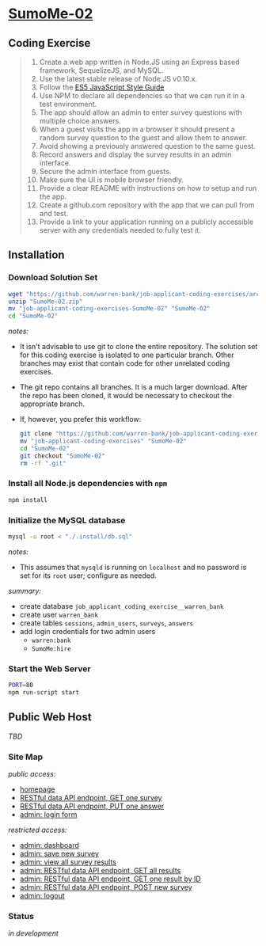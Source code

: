 # [SumoMe-02](https://github.com/warren-bank/job-applicant-coding-exercises/tree/SumoMe-02)

## Coding Exercise

>  01. Create a web app written in Node.JS using an Express based framework, SequelizeJS, and MySQL.
>  02. Use the latest stable release of Node.JS v0.10.x.
>  03. Follow the [ES5 JavaScript Style Guide](https://github.com/airbnb/javascript/tree/master/es5)
>  04. Use NPM to declare all dependencies so that we can run it in a test environment.
>  05. The app should allow an admin to enter survey questions with multiple choice answers.
>  06. When a guest visits the app in a browser it should present a random survey question to the guest and allow them to answer.
>  07. Avoid showing a previously answered question to the same guest.
>  08. Record answers and display the survey results in an admin interface.
>  09. Secure the admin interface from guests.
>  10. Make sure the UI is mobile browser friendly.
>  11. Provide a clear README with instructions on how to setup and run the app.
>  12. Create a github.com repository with the app that we can pull from and test.
>  13. Provide a link to your application running on a publicly accessible server with any credentials needed to fully test it.

## Installation

### Download Solution Set

```bash
wget "https://github.com/warren-bank/job-applicant-coding-exercises/archive/SumoMe-02.zip"
unzip "SumoMe-02.zip"
mv "job-applicant-coding-exercises-SumoMe-02" "SumoMe-02"
cd "SumoMe-02"
```

*notes:*
* It isn't advisable to use git to clone the entire repository. The solution set for this coding exercise is isolated to one particular branch. Other branches may exist that contain code for other unrelated coding exercises.
* The git repo contains all branches. It is a much larger download. After the repo has been cloned, it would be necessary to checkout the appropriate branch.
* If, however, you prefer this workflow:

  ```bash
  git clone "https://github.com/warren-bank/job-applicant-coding-exercises.git"
  mv "job-applicant-coding-exercises" "SumoMe-02"
  cd "SumoMe-02"
  git checkout "SumoMe-02"
  rm -rf ".git"
  ```

### Install all Node.js dependencies with `npm`

```bash
npm install
```

### Initialize the MySQL database

```bash
mysql -u root < "./.install/db.sql"
```

*notes:*
* This assumes that `mysqld` is running on `localhost` and no password is set for its `root` user; configure as needed.

*summary:*
* create database `job_applicant_coding_exercise__warren_bank`
* create user `warren_bank`
* create tables `sessions`, `admin_users`, `surveys`, `answers`
* add login credentials for two admin users
  * `warren:bank`
  * `SumoMe:hire`

### Start the Web Server

```bash
PORT=80
npm run-script start
```

## Public Web Host

*TBD*

### Site Map

*public access:*
* [homepage](http://localhost/)
* [RESTful data API endpoint, GET one survey](http://localhost/data/survey)
* [RESTful data API endpoint, PUT one answer](http://localhost/data/answer/<surveyId>/<answerId>)
* [admin: login form](http://localhost/admin/login)

*restricted access:*
* [admin: dashboard](http://localhost/admin)
* [admin: save new survey](http://localhost/admin/new_survey)
* [admin: view all survey results](http://localhost/admin/survey_results)
* [admin: RESTful data API endpoint, GET all results](http://localhost/admin/data/results)
* [admin: RESTful data API endpoint, GET one result by ID](http://localhost/admin/data/result/<surveyId>)
* [admin: RESTful data API endpoint, POST new survey](http://localhost/admin/data/surveys)
* [admin: logout](http://localhost/admin/logout)

### Status

*in development*
